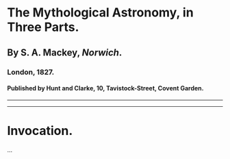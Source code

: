 # The Mythological Astronomy, in Three Parts.

## By S. A. Mackey, _Norwich_.

### London, 1827.

#### Published by Hunt and Clarke, 10, Tavistock-Street, Covent Garden.

---

---

# Invocation.

...
